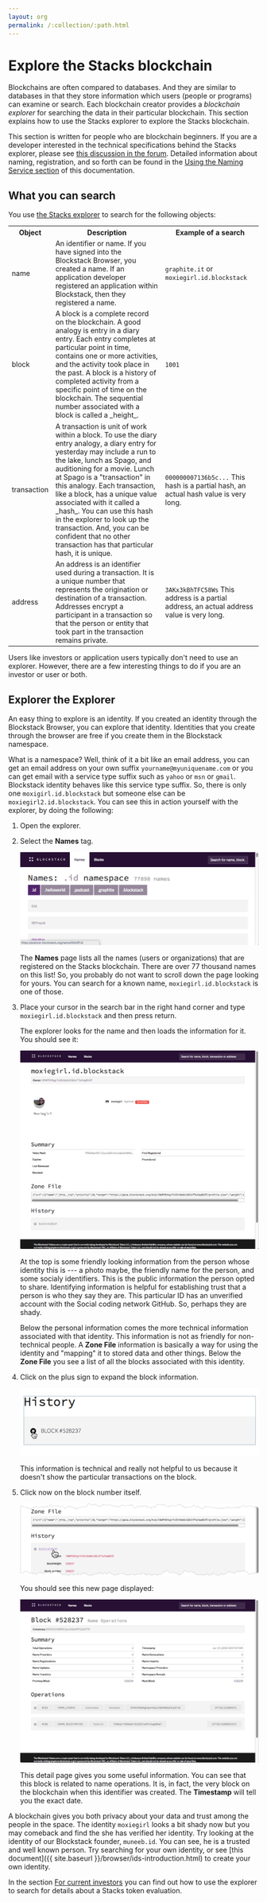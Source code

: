 ```yaml
---
layout: org
permalink: /:collection/:path.html
---
```

# Explore the Stacks blockchain

Blockchains are often compared to databases. And they are similar to databases
in that they store information which users (people or programs) can examine or
search. Each blockchain creator provides a _blockchain explorer_ for searching
the data in their particular blockchain. This section explains how to use
the Stacks explorer to explore the Stacks blockchain.

This section is written for people who are blockchain beginners. If you are a developer interested in the technical specifications behind the Stacks explorer, please see [this discussion in the forum](https://forum.blockstack.org/t/announcing-blockstack-explorer/491). Detailed information about naming, registration, and so forth can be found in the [Using the Naming Service section](https://docs.blockstack.org/core/naming/introduction.html) of this documentation.

## What you can search

You use <a href="https://explorer.blockstack.org/" target="_blank" >the Stacks explorer</a> to search for the following objects:

<table class="uk-table">
  <tr>
    <th>Object</th>
    <th>Description</th>
    <th>Example of a search</th>
  </tr>
  <tr>
    <td>name</td>
    <td>An identifier or name. If you have signed into the Blockstack Browser, you created a name. If an application developer registered an application within Blockstack, then they registered a name.</td>
    <td><code>graphite.it</code> or <code>moxiegirl.id.blockstack</code></td>
  </tr>
  <tr>
    <td>block</td>
    <td>A block is a complete record on the blockchain.  A good analogy is entry in a diary entry. Each entry completes at particular point in time, contains one or more activities, and the activity took place in the past. A block is a history of completed activity from a specific point of time on the blockchain. The sequential number associated with a block is called a _height_.</td>
    <td><code class="uk-text-small">1001</code></td>
  </tr>
  <tr>
    <td>transaction</td>
    <td>A transaction is unit of work within a block. To use the diary entry analogy, a diary entry for yesterday may include a run to the lake, lunch as Spago, and auditioning for a movie.  Lunch at Spago is a "transaction" in this analogy. Each transaction, like a block, has a unique value associated with it called a _hash_. You can use this hash in the explorer to look up the transaction. And, you can be confident that no other transaction has that particular hash, it is unique.</td>
    <td><code>000000007136b5c...</code>
    This hash is a partial hash, an actual hash value is very long.</td>
  </tr>
  <tr>
    <td>address</td>
    <td>An address is an identifier used during a transaction. It is a unique number that represents the origination or destination of a transaction. Addresses encrypt a participant in a transaction so that the person or entity that took part in the transaction remains private.</td>
    <td><code>3AKx3kBhTFC58Ws</code> This address is a partial address, an actual address value is very long.</td>
  </tr>
</table>

Users like investors or application users typically don't need to use an explorer. However, there are a few interesting things to do if you are an investor or user or both.

## Explorer the Explorer

An easy thing to explore is an identity. If you created an identity through the Blockstack Browser, you can explore that identity.  Identities that you create through the browser are free if you create them in the Blockstack namespace.  

What is a namespace? Well, think of it a bit like an email address, you can get an email address on your own suffix `yourname@myuniquename.com` or you can get email with a service type suffix such as `yahoo` or `msn` or `gmail`.  Blockstack identity behaves like this service type suffix. So, there is only one `moxigirl.id.blockstack` but someone else can be `moxiegirl2.id.blockstack`. You can see this in action yourself with the explorer, by doing the following:

1. Open the explorer.

2. Select the **Names** tag.

   ![](images/names.png)

   The **Names** page lists all the names (users or organizations) that are registered on the Stacks blockchain. There are over 77 thousand names on this list! So, you probably do not want to scroll down the page looking for yours. You can search for a known name, `moxiegirl.id.blockstack` is one of those.

3. Place your cursor in the search bar in the right hand corner and type `moxiegirl.id.blockstack` and then press return.

   The explorer looks for the name and then loads the information for it. You should see it:

   ![](images/identity.png)

   At the top is some friendly looking information from the person whose identity this is --- a photo maybe, the friendly name for the person, and some socialy identifiers.  This is the public information the person opted to share. Identifying information is helpful for establishing trust that a person is who they say they are. This particular ID has an unverified account with the Social coding network GitHub. So, perhaps they are shady.

   Below the personal information comes the more technical information associated with that identity. This information is not as friendly for non-technical people. A  **Zone File** information is basically a way for using the identity and "mapping" it to stored data and other things.  Below the **Zone File** you see a list of all the blocks associated with this identity.

4. Click on the plus sign to expand the block information.

   ![](images/history.png)

   This information is technical and really not helpful to us because it doesn't show the particular transactions on the block.

5. Click now on the block number itself.

   ![](images/block-number.png)

   You should see this new page displayed:

   ![](images/block-page.png)

   This detail page gives you some useful information. You can see that this block is related to name operations. It is, in fact, the very block on the blockchain when this identifier was created. The **Timestamp** will tell you the exact date.

A blockchain gives you both privacy about your data and trust among the people in the space. The identity `moxiegirl` looks a bit shady now but you may comeback and find the she has verified her identity. Try looking at the identity of our Blockstack founder, `muneeb.id`. You can see, he is a trusted and well known person. Try searching for your own identity, or see [this document]({{ site.baseurl }}/browser/ids-introduction.html) to create your own identity.

In the section [For current investors](investors.html) you can find out how to
use the explorer to search for details about a Stacks token evaluation.
